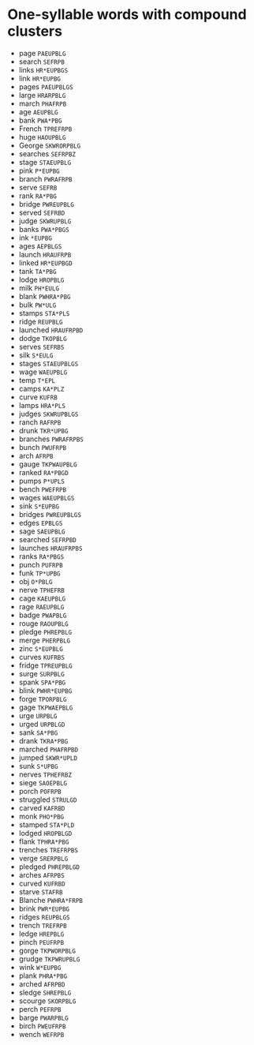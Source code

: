 # One-syllable words with compound clusters

* page `PAEUPBLG`
* search `SEFRPB`
* links `HR*EUPBGS`
* link `HR*EUPBG`
* pages `PAEUPBLGS`
* large `HRARPBLG`
* march `PHAFRPB`
* age `AEUPBLG`
* bank `PWA*PBG`
* French `TPREFRPB`
* huge `HAOUPBLG`
* George `SKWRORPBLG`
* searches `SEFRPBZ`
* stage `STAEUPBLG`
* pink `P*EUPBG`
* branch `PWRAFRPB`
* serve `SEFRB`
* rank `RA*PBG`
* bridge `PWREUPBLG`
* served `SEFRBD`
* judge `SKWRUPBLG`
* banks `PWA*PBGS`
* ink `*EUPBG`
* ages `AEPBLGS`
* launch `HRAUFRPB`
* linked `HR*EUPBGD`
* tank `TA*PBG`
* lodge `HROPBLG`
* milk `PH*EULG`
* blank `PWHRA*PBG`
* bulk `PW*ULG`
* stamps `STA*PLS`
* ridge `REUPBLG`
* launched `HRAUFRPBD`
* dodge `TKOPBLG`
* serves `SEFRBS`
* silk `S*EULG`
* stages `STAEUPBLGS`
* wage `WAEUPBLG`
* temp `T*EPL`
* camps `KA*PLZ`
* curve `KUFRB`
* lamps `HRA*PLS`
* judges `SKWRUPBLGS`
* ranch `RAFRPB`
* drunk `TKR*UPBG`
* branches `PWRAFRPBS`
* bunch `PWUFRPB`
* arch `AFRPB`
* gauge `TKPWAUPBLG`
* ranked `RA*PBGD`
* pumps `P*UPLS`
* bench `PWEFRPB`
* wages `WAEUPBLGS`
* sink `S*EUPBG`
* bridges `PWREUPBLGS`
* edges `EPBLGS`
* sage `SAEUPBLG`
* searched `SEFRPBD`
* launches `HRAUFRPBS`
* ranks `RA*PBGS`
* punch `PUFRPB`
* funk `TP*UPBG`
* obj `O*PBLG`
* nerve `TPHEFRB`
* cage `KAEUPBLG`
* rage `RAEUPBLG`
* badge `PWAPBLG`
* rouge `RAOUPBLG`
* pledge `PHREPBLG`
* merge `PHERPBLG`
* zinc `S*EUPBLG`
* curves `KUFRBS`
* fridge `TPREUPBLG`
* surge `SURPBLG`
* spank `SPA*PBG`
* blink `PWHR*EUPBG`
* forge `TPORPBLG`
* gage `TKPWAEPBLG`
* urge `URPBLG`
* urged `URPBLGD`
* sank `SA*PBG`
* drank `TKRA*PBG`
* marched `PHAFRPBD`
* jumped `SKWR*UPLD`
* sunk `S*UPBG`
* nerves `TPHEFRBZ`
* siege `SAOEPBLG`
* porch `POFRPB`
* struggled `STRULGD`
* carved `KAFRBD`
* monk `PHO*PBG`
* stamped `STA*PLD`
* lodged `HROPBLGD`
* flank `TPHRA*PBG`
* trenches `TREFRPBS`
* verge `SRERPBLG`
* pledged `PHREPBLGD`
* arches `AFRPBS`
* curved `KUFRBD`
* starve `STAFRB`
* Blanche `PWHRA*FRPB`
* brink `PWR*EUPBG`
* ridges `REUPBLGS`
* trench `TREFRPB`
* ledge `HREPBLG`
* pinch `PEUFRPB`
* gorge `TKPWORPBLG`
* grudge `TKPWRUPBLG`
* wink `W*EUPBG`
* plank `PHRA*PBG`
* arched `AFRPBD`
* sledge `SHREPBLG`
* scourge `SKORPBLG`
* perch `PEFRPB`
* barge `PWARPBLG`
* birch `PWEUFRPB`
* wench `WEFRPB`
